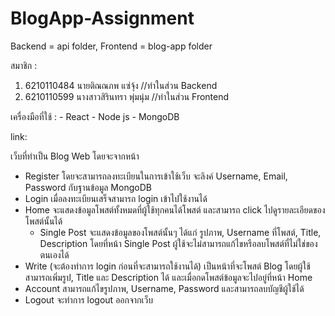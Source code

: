 # BlogApp-Assignment

Backend = api folder, Frontend = blog-app folder

สมาชิก :
  1. 6210110484   นายติณณภพ แซ่จุ้ง     //ทำในส่วน Backend
  2. 6210110599   นางสาวสิรินทรา พุ่มนุ่ม   //ทำในส่วน Frontend

เครื่องมือที่ใช้ :
    - React
    - Node js
    - MongoDB

link: 

เว็บที่ทำเป็น Blog Web โดยจะจากหน้า
  - Register โดยจะสามารถลงทะเบียนในการเข้าใช้เว็บ จะลิงค์ Username, Email, Password กับฐานข้อมูล MongoDB
  - Login เมื่อลงทะเบียนเสร็จสามารถ login เข้าไปใช้งานได้
  - Home จะแสดงข้อมูลโพสต์ทั้งหมดที่ผู้ใช้ทุกคนได้โพสต์ และสามารถ click ไปดูรายละเอียดของโพสต์นั้นได้
    - Single Post จะแสดงข้อมูลของโพสต์นั้นๆ ได้แก่ รูปภาพ, Username ที่โพสต์, Title, Description โดยที่หน้า Single Post ผู้ใช้จะไม่สามารถแก้ไขหรือลบโพสต์ที่ไม่ใช่ของตนเองได้
  - Write (จะต้องทำการ login ก่อนที่จะสามารถใช้งานได้) เป็นหน้าที่จะโพสต์ Blog โดยผู้ใช้สามารถเพิ่มรูป, Title และ Description ได้ และเมื่อกดโพสต์ข้อมูลจะไปอยู่ที่หน้า Home 
  - Account สามารถแก้ไขรูปภาพ, Username, Password และสามารถลบบัญชีผู้ใช้ได้
  - Logout จะทำการ logout ออกจากเว็บ
